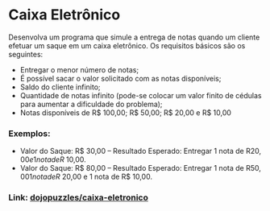 # Caixa Eletrônico

Desenvolva um programa que simule a entrega de notas quando um cliente efetuar um saque em um caixa eletrônico. Os requisitos básicos são os seguintes:

* Entregar o menor número de notas;
* É possível sacar o valor solicitado com as notas disponíveis;
* Saldo do cliente infinito;
* Quantidade de notas infinito (pode-se colocar um valor finito de cédulas para aumentar a dificuldade do problema);
* Notas disponíveis de R$ 100,00; R$ 50,00; R$ 20,00 e R$ 10,00

### Exemplos:
* Valor do Saque: R$ 30,00 – Resultado Esperado: Entregar 1 nota de R$20,00 e 1 nota de R$ 10,00.
* Valor do Saque: R$ 80,00 – Resultado Esperado: Entregar 1 nota de R$50,00 1 nota de R$ 20,00 e 1 nota de R$ 10,00.

### Link: [dojopuzzles/caixa-eletronico](https://dojopuzzles.com/problems/caixa-eletronico/)

